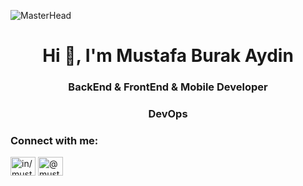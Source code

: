 

![MasterHead](https://media.licdn.com/dms/image/D4D16AQHlM3ZNpg5ivA/profile-displaybackgroundimage-shrink_200_800/0/1680910911637?e=2147483647&v=beta&t=3iB9jUEyFfT5gMoUnemkKlbn7K__dm1zyZTDGXHcRFY)
<h1 align="center">Hi 👋, I'm Mustafa Burak Aydin</h1>
<h3 align="center">BackEnd & FrontEnd & Mobile Developer</h3>
<h3 align="center">DevOps</h3>
<h3 align="left">Connect with me:</h3>
<p align="left">
<a href="https://linkedin.com/in/in/mustafa-burak-aydin/" target="blank"><img align="center" src="https://raw.githubusercontent.com/rahuldkjain/github-profile-readme-generator/master/src/images/icons/Social/linked-in-alt.svg" alt="in/mustafa-burak-aydin/" height="30" width="40" /></a>
<a href="https://medium.com/@mustafaburakaydiin" target="blank"><img align="center" src="https://raw.githubusercontent.com/rahuldkjain/github-profile-readme-generator/master/src/images/icons/Social/medium.svg" alt="@mustafaburakaydiin" height="30" width="40" /></a>
</p>



